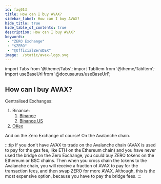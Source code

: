 ```yaml
---
id: faq013
title: How can I buy AVAX?
sidebar_label: How can I buy AVAX?
hide_title: true
hide_table_of_contents: true
description: How can I buy AVAX?
keywords:
 - "ZERO Exchange"
 - "$ZERO"
 - "@OfficialZeroDEX"
image:  /static/avax-logo.svg
---
```


import Tabs from '@theme/Tabs';
import TabItem from '@theme/TabItem';
import useBaseUrl from '@docusaurus/useBaseUrl';

## How can I buy AVAX?

Centralised Exchanges:
1. Binance:
	1. [Binance](https://www.binance.com/en)
	1. [Binance US](https://www.binance.us/en/home)
1. [OKex](https://www.okex.com/)


And on the Zero Exchange of course! On the Avalanche chain.

:::tip
If you don't have AVAX to trade on the Avalanche chain (AVAX is used to pay for the gas fee, like ETH on the Ethereum chain) and you have never used the bridge on the Zero Exchange, you could buy ZERO tokens on the Ethereum or BSC chains. Then when you cross chain the tokens to the Avalanche chain, you will receive a fraction of AVAX to pay for the transaction fees, and then swap ZERO for more AVAX.   Although, this is the most expensive option, because you have to pay the bridge fees.
:::
